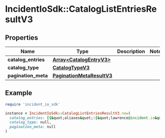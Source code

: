 # IncidentIoSdk::CatalogListEntriesResultV3

## Properties

| Name | Type | Description | Notes |
| ---- | ---- | ----------- | ----- |
| **catalog_entries** | [**Array&lt;CatalogEntryV3&gt;**](CatalogEntryV3.md) |  |  |
| **catalog_type** | [**CatalogTypeV3**](CatalogTypeV3.md) |  |  |
| **pagination_meta** | [**PaginationMetaResultV3**](PaginationMetaResultV3.md) |  |  |

## Example

```ruby
require 'incident_io_sdk'

instance = IncidentIoSdk::CatalogListEntriesResultV3.new(
  catalog_entries: [{&quot;aliases&quot;:[&quot;lawrence@incident.io&quot;,&quot;lawrence&quot;],&quot;archived_at&quot;:&quot;2021-08-17T14:28:57.801578Z&quot;,&quot;attribute_values&quot;:{&quot;abc123&quot;:{&quot;array_value&quot;:[{&quot;label&quot;:&quot;Lawrence Jones&quot;,&quot;literal&quot;:&quot;SEV123&quot;}],&quot;value&quot;:{&quot;label&quot;:&quot;Lawrence Jones&quot;,&quot;literal&quot;:&quot;SEV123&quot;}}},&quot;catalog_type_id&quot;:&quot;01FCNDV6P870EA6S7TK1DSYDG0&quot;,&quot;created_at&quot;:&quot;2021-08-17T13:28:57.801578Z&quot;,&quot;external_id&quot;:&quot;761722cd-d1d7-477b-ac7e-90f9e079dc33&quot;,&quot;id&quot;:&quot;01FCNDV6P870EA6S7TK1DSYDG0&quot;,&quot;name&quot;:&quot;Primary On-call&quot;,&quot;rank&quot;:3,&quot;updated_at&quot;:&quot;2021-08-17T13:28:57.801578Z&quot;}],
  catalog_type: null,
  pagination_meta: null
)
```

